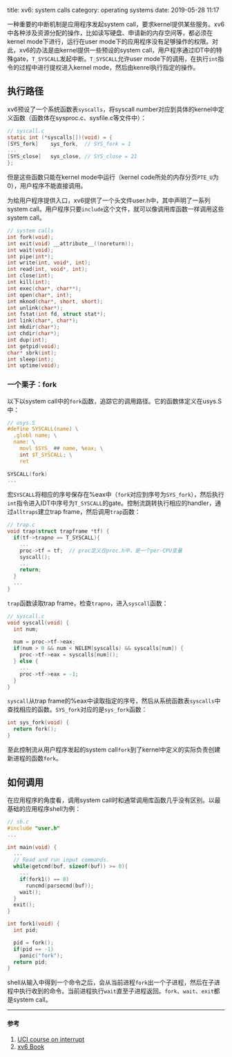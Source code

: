 title: xv6: system calls
category: operating systems
date: 2019-05-28 11:17

一种重要的中断机制是应用程序发起system call，要求kernel提供某些服务。xv6中各种涉及资源分配的操作，比如读写硬盘、申请新的内存空间等，都必须在kernel mode下进行，运行在user mode下的应用程序没有足够操作的权限。对此，xv6的办法是由kernel提供一些预设的system call，用户程序通过IDT中的特殊gate，`T_SYSCALL`发起中断。`T_SYSCALL`允许user mode下的调用，在执行`int`指令的过程中进行提权进入kernel mode，然后由kenrel执行指定的操作。

## 执行路径

xv6预设了一个系统函数表`syscalls`，将syscall number对应到具体的kernel中定义函数（函数体在sysproc.c、sysfile.c等文件中）：

```c
// syscall.c
static int (*syscalls[])(void) = {
[SYS_fork]    sys_fork,  // SYS_fork = 1
...
[SYS_close]   sys_close, // SYS_close = 21
};
```

但是这些函数只能在kernel mode中运行（kernel code所处的内存分页`PTE_U`为0），用户程序不能直接调用。

为给用户程序提供入口，xv6提供了一个头文件user.h中，其中声明了一系列system call。用户程序只要`include`这个文件，就可以像调用库函数一样调用这些system call。

```c
// system calls
int fork(void);
int exit(void) __attribute__((noreturn));
int wait(void);
int pipe(int*);
int write(int, void*, int);
int read(int, void*, int);
int close(int);
int kill(int);
int exec(char*, char**);
int open(char*, int);
int mknod(char*, short, short);
int unlink(char*);
int fstat(int fd, struct stat*);
int link(char*, char*);
int mkdir(char*);
int chdir(char*);
int dup(int);
int getpid(void);
char* sbrk(int);
int sleep(int);
int uptime(void);
```

### 一个栗子：fork

以下以system call中的`fork`函数，追踪它的调用路径。它的函数体定义在usys.S中：

```c
// usys.S
#define SYSCALL(name) \
  .globl name; \
  name: \
    movl $SYS_ ## name, %eax; \
    int $T_SYSCALL; \
    ret
    
SYSCALL(fork)
...
```

宏`SYSCALL`将相应的序号保存在%eax中（`fork`对应到序号为`SYS_fork`），然后执行`int`指令进入IDT中序号为`T_SYSCALL`的gate。控制流跳转执行相应的handler，通过`alltraps`建立trap frame，然后调用`trap`函数：

```c
// trap.c
void trap(struct trapframe *tf) {
  if(tf->trapno == T_SYSCALL){
    ...
    proc->tf = tf;  // proc定义在proc.h中，是一个per-CPU变量
    syscall();
    ...
    return;
  }
  ...
}
```

`trap`函数读取trap frame，检查`trapno`，进入`syscall`函数：

```c
// syscall.c
void syscall(void) {
  int num;
  
  num = proc->tf->eax;
  if(num > 0 && num < NELEM(syscalls) && syscalls[num]) {
    proc->tf->eax = syscalls[num]();
  } else {
    ...
    proc->tf->eax = -1;
  }
}
```

`syscall`从trap frame的%eax中读取指定的序号，然后从系统函数表`syscalls`中查找相应的函数。`SYS_fork`对应的是`sys_fork`函数：

```c
int sys_fork(void) {
  return fork();
}
```

至此控制流从用户程序发起的system call`fork`到了kernel中定义的实际负责创建新进程的函数`fork`。

## 如何调用

在应用程序的角度看，调用system call时和通常调用库函数几乎没有区别。以最基础的应用程序shell为例：

```c
// sh.c
#include "user.h"
...

int main(void) {
  ...
  // Read and run input commands.
  while(getcmd(buf, sizeof(buf)) >= 0){
    ...
    if(fork1() == 0)
      runcmd(parsecmd(buf));
    wait();
  }
  exit();
}

int fork1(void) {
  int pid;

  pid = fork();
  if(pid == -1)
    panic("fork");
  return pid;
}
```

shell从输入中得到一个命令之后，会从当前进程`fork`出一个子进程，然后在子进程中执行收到的命令。当前进程执行`wait`直至子进程返回。`fork`、`wait`、`exit`都是system call。

---
#### 参考
1. [UCI course on interrupt](https://www.ics.uci.edu/~aburtsev/143A/lectures/lecture09-interrupts/lecture09-interrupts.pdf)
2. [xv6 Book](https://pdos.csail.mit.edu/6.828/2012/xv6/book-rev7.pdf)
